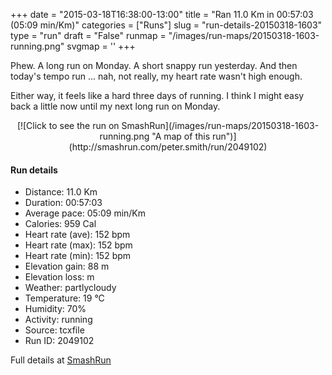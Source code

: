 +++
date = "2015-03-18T16:38:00-13:00"
title = "Ran 11.0 Km in 00:57:03 (05:09 min/Km)"
categories = ["Runs"]
slug = "run-details-20150318-1603"
type = "run"
draft = "False"
runmap = "/images/run-maps/20150318-1603-running.png"
svgmap = '<polyline points="0 55, 1 60, 2 60, 11 51, 18 48, 23 50, 24 49, 27 47, 27 45, 29 44, 29 44, 40 45, 45 46, 47 48, 56 54, 62 56, 62 56, 66 56, 67 56, 70 56, 79 53, 82 51, 89 52, 92 54, 97 52, 100 48, 98 44, 97 40, 98 44, 100 48, 97 51, 93 54, 89 52, 82 52, 77 55, 68 57, 62 57, 54 54, 47 48, 44 46, 41 45, 32 45, 27 45, 27 47, 23 50, 19 48, 15 49, 11 52, 10 51, 7 55, 7 55">'
+++

Phew. A long run on Monday. A short snappy run yesterday. And then today's tempo run ... nah, not really, my heart rate wasn't high enough. 

Either way, it feels like a hard three days of running. I think I might easy back a little now until my next long run on Monday. 



<!--more-->

<center>
[![Click to see the run on SmashRun](/images/run-maps/20150318-1603-running.png "A map of this run")](http://smashrun.com/peter.smith/run/2049102)
</center>

#### Run details

* Distance: 11.0 Km
* Duration: 00:57:03
* Average pace: 05:09 min/Km
* Calories: 959 Cal
* Heart rate (ave): 152 bpm
* Heart rate (max): 152 bpm
* Heart rate (min): 152 bpm
* Elevation gain: 88 m
* Elevation loss:  m
* Weather: partlycloudy
* Temperature: 19 &deg;C
* Humidity: 70%
* Activity: running
* Source: tcxfile
* Run ID: 2049102

Full details at [SmashRun](http://smashrun.com/peter.smith/run/2049102)